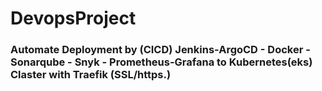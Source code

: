 # DevopsProject
### Automate Deployment by (CICD) Jenkins-ArgoCD - Docker -Sonarqube - Snyk - Prometheus-Grafana to Kubernetes(eks) Claster with Traefik (SSL/https.)


